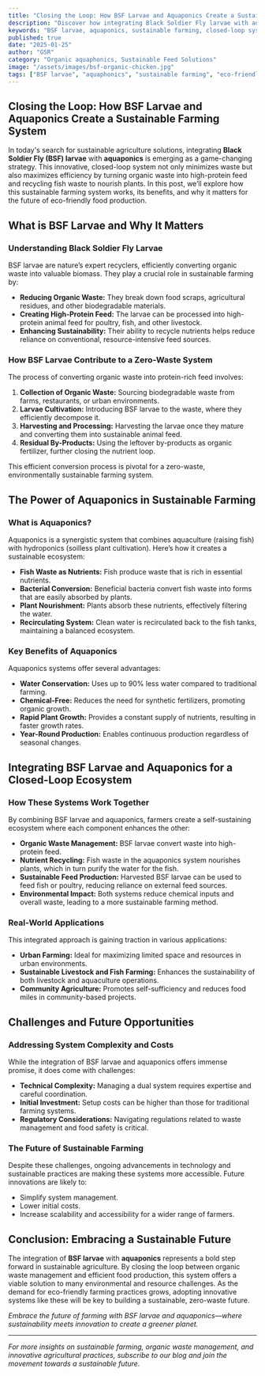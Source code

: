 ```yaml
---
title: "Closing the Loop: How BSF Larvae and Aquaponics Create a Sustainable Farming System"
description: "Discover how integrating Black Soldier Fly larvae with aquaponics creates a zero-waste, highly efficient farming system that transforms organic waste into high-protein feed and recycles fish waste to nourish plants."
keywords: "BSF larvae, aquaponics, sustainable farming, closed-loop system, organic waste, high-protein feed, environmental sustainability"
published: true
date: "2025-01-25"
author: "GSR"
category: "Organic aquaphonics, Sustainable Feed Solutions"
image: "/assets/images/bsf-organic-chicken.jpg"
tags: ["BSF larvae", "aquaphonics", "sustainable farming", "eco-friendly farming"]
---
```


## Closing the Loop: How BSF Larvae and Aquaponics Create a Sustainable Farming System

In today's search for sustainable agriculture solutions, integrating **Black Soldier Fly (BSF) larvae** with **aquaponics** is emerging as a game-changing strategy. This innovative, closed-loop system not only minimizes waste but also maximizes efficiency by turning organic waste into high-protein feed and recycling fish waste to nourish plants. In this post, we’ll explore how this sustainable farming system works, its benefits, and why it matters for the future of eco-friendly food production.

## What is BSF Larvae and Why It Matters

### Understanding Black Soldier Fly Larvae

BSF larvae are nature’s expert recyclers, efficiently converting organic waste into valuable biomass. They play a crucial role in sustainable farming by:

- **Reducing Organic Waste:** They break down food scraps, agricultural residues, and other biodegradable materials.
- **Creating High-Protein Feed:** The larvae can be processed into high-protein animal feed for poultry, fish, and other livestock.
- **Enhancing Sustainability:** Their ability to recycle nutrients helps reduce reliance on conventional, resource-intensive feed sources.

### How BSF Larvae Contribute to a Zero-Waste System

The process of converting organic waste into protein-rich feed involves:

1. **Collection of Organic Waste:** Sourcing biodegradable waste from farms, restaurants, or urban environments.
2. **Larvae Cultivation:** Introducing BSF larvae to the waste, where they efficiently decompose it.
3. **Harvesting and Processing:** Harvesting the larvae once they mature and converting them into sustainable animal feed.
4. **Residual By-Products:** Using the leftover by-products as organic fertilizer, further closing the nutrient loop.

This efficient conversion process is pivotal for a zero-waste, environmentally sustainable farming system.

## The Power of Aquaponics in Sustainable Farming

### What is Aquaponics?

Aquaponics is a synergistic system that combines aquaculture (raising fish) with hydroponics (soilless plant cultivation). Here’s how it creates a sustainable ecosystem:

- **Fish Waste as Nutrients:** Fish produce waste that is rich in essential nutrients.
- **Bacterial Conversion:** Beneficial bacteria convert fish waste into forms that are easily absorbed by plants.
- **Plant Nourishment:** Plants absorb these nutrients, effectively filtering the water.
- **Recirculating System:** Clean water is recirculated back to the fish tanks, maintaining a balanced ecosystem.

### Key Benefits of Aquaponics

Aquaponics systems offer several advantages:

- **Water Conservation:** Uses up to 90% less water compared to traditional farming.
- **Chemical-Free:** Reduces the need for synthetic fertilizers, promoting organic growth.
- **Rapid Plant Growth:** Provides a constant supply of nutrients, resulting in faster growth rates.
- **Year-Round Production:** Enables continuous production regardless of seasonal changes.

## Integrating BSF Larvae and Aquaponics for a Closed-Loop Ecosystem

### How These Systems Work Together

By combining BSF larvae and aquaponics, farmers create a self-sustaining ecosystem where each component enhances the other:

- **Organic Waste Management:** BSF larvae convert waste into high-protein feed.
- **Nutrient Recycling:** Fish waste in the aquaponics system nourishes plants, which in turn purify the water for the fish.
- **Sustainable Feed Production:** Harvested BSF larvae can be used to feed fish or poultry, reducing reliance on external feed sources.
- **Environmental Impact:** Both systems reduce chemical inputs and overall waste, leading to a more sustainable farming method.

### Real-World Applications

This integrated approach is gaining traction in various applications:

- **Urban Farming:** Ideal for maximizing limited space and resources in urban environments.
- **Sustainable Livestock and Fish Farming:** Enhances the sustainability of both livestock and aquaculture operations.
- **Community Agriculture:** Promotes self-sufficiency and reduces food miles in community-based projects.

## Challenges and Future Opportunities

### Addressing System Complexity and Costs

While the integration of BSF larvae and aquaponics offers immense promise, it does come with challenges:

- **Technical Complexity:** Managing a dual system requires expertise and careful coordination.
- **Initial Investment:** Setup costs can be higher than those for traditional farming systems.
- **Regulatory Considerations:** Navigating regulations related to waste management and food safety is critical.

### The Future of Sustainable Farming

Despite these challenges, ongoing advancements in technology and sustainable practices are making these systems more accessible. Future innovations are likely to:

- Simplify system management.
- Lower initial costs.
- Increase scalability and accessibility for a wider range of farmers.

## Conclusion: Embracing a Sustainable Future

The integration of **BSF larvae** with **aquaponics** represents a bold step forward in sustainable agriculture. By closing the loop between organic waste management and efficient food production, this system offers a viable solution to many environmental and resource challenges. As the demand for eco-friendly farming practices grows, adopting innovative systems like these will be key to building a sustainable, zero-waste future.

*Embrace the future of farming with BSF larvae and aquaponics—where sustainability meets innovation to create a greener planet.*

---

*For more insights on sustainable farming, organic waste management, and innovative agricultural practices, subscribe to our blog and join the movement towards a sustainable future.*
